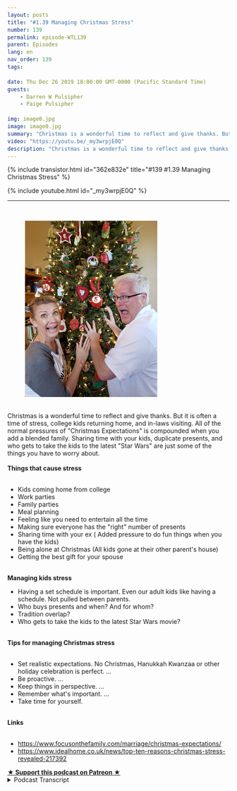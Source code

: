 ```yaml
---
layout: posts
title: "#1.39 Managing Christmas Stress"
number: 139
permalink: episode-WTL139
parent: Episodes
lang: en
nav_order: 139
tags:

date: Thu Dec 26 2019 18:00:00 GMT-0800 (Pacific Standard Time)
guests:
    - Darren W Pulsipher
    - Paige Pulsipher

img: image0.jpg
image: image0.jpg
summary: "Christmas is a wonderful time to reflect and give thanks. But it is often a time of stress, college kids returning home, and in-laws visiting. All of the normal pressures of Christmas Expectations is compounded when you add a blended family. Sharing time with your kids, duplicate presents, and who gets to take the kids to the latest Star Wars are just some of the things you have to worry about."
video: "https://youtu.be/_my3wrpjE0Q"
description: "Christmas is a wonderful time to reflect and give thanks. But it is often a time of stress, college kids returning home, and in-laws visiting. All of the normal pressures of Christmas Expectations is compounded when you add a blended family. Sharing time with your kids, duplicate presents, and who gets to take the kids to the latest Star Wars are just some of the things you have to worry about."
---
```


<div>
{% include transistor.html id="362e832e" title="#139 #1.39 Managing Christmas Stress" %}

{% include youtube.html id="_my3wrpjE0Q" %}
</div>

---

<html><head></head><body><div><a href="https://1.bp.blogspot.com/-SBjF2L-uMD8/XgWO7Io_ocI/AAAAAAAFJlU/vhOQbcTNawgGbHV5tJfqzil6_BroE9DwgCKgBGAsYHg/s1600/20191226_151115.jpg"><br></a><figure data-trix-attachment="{&quot;contentType&quot;:&quot;image&quot;,&quot;height&quot;:400,&quot;url&quot;:&quot;https://1.bp.blogspot.com/-SBjF2L-uMD8/XgWO7Io_ocI/AAAAAAAFJlU/vhOQbcTNawgGbHV5tJfqzil6_BroE9DwgCKgBGAsYHg/s400/20191226_151115.jpg&quot;,&quot;width&quot;:300}" data-trix-content-type="image" class="attachment attachment--preview"><img src="./image0.jpg" width="300" height="400"><figcaption class="attachment__caption"></figcaption></figure></div><div><br></div><div>Christmas is a wonderful time to reflect and give thanks. But it is often a time of stress, college kids returning home, and in-laws visiting. All of the normal pressures of "Christmas Expectations" is compounded when you add a blended family. Sharing time with your kids, duplicate presents, and who gets to take the kids to the latest "Star Wars" are just some of the things you have to worry about.</div><div><strong><br>Things that cause stress<br></strong><br></div><ul><li>Kids coming home from college</li><li>Work parties</li><li>Family parties</li><li>Meal planning</li><li>Feeling like you need to entertain all the time</li><li>Making sure everyone has the "right" number of presents</li><li>Sharing time with your ex ( Added pressure to do fun things when you have the kids)</li><li>Being alone at Christmas (All kids gone at their other parent's house)</li><li>Getting the best gift for your spouse</li></ul><div><strong><br>Managing kids stress</strong></div><ul><li>Having a set schedule is important. Even our adult kids like having a schedule. Not pulled between parents.</li><li>Who buys presents and when? And for whom?</li><li>Tradition overlap?</li><li>Who gets to take the kids to the latest Star Wars movie?</li></ul><div><strong><br>Tips for managing Christmas stress<br></strong><br></div><ul><li>Set realistic expectations. No Christmas, Hanukkah Kwanzaa or other holiday celebration is perfect. ...</li><li>Be proactive. ...</li><li>Keep things in perspective. ...</li><li>Remember what's important. ...</li><li>Take time for yourself.</li></ul><div><strong><br>Links<br></strong><br></div><ul><li><a href="https://www.focusonthefamily.com/marriage/christmas-expectations/">https://www.focusonthefamily.com/marriage/christmas-expectations/</a></li><li><a href="https://www.idealhome.co.uk/news/top-ten-reasons-christmas-stress-revealed-217392">https://www.idealhome.co.uk/news/top-ten-reasons-christmas-stress-revealed-217392</a></li></ul>
<strong>
  <a href="https://www.patreon.com/wheresthelemonade" target="_donate" rel="payment" title="★ Support this podcast on Patreon ★">★ Support this podcast on Patreon ★</a>
</strong></body></html>

<details>
<summary> Podcast Transcript </summary>

<p></p>

</details>
